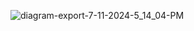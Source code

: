 ![diagram-export-7-11-2024-5_14_04-PM](https://github.com/user-attachments/assets/3f9b6a06-6a89-4864-918d-f926ddf7a306)
